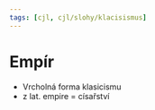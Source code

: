 ```yaml
---
tags: [cjl, cjl/slohy/klacisismus]
---
```

# Empír
- Vrcholná forma klasicismu
- z lat. empire = císařství
